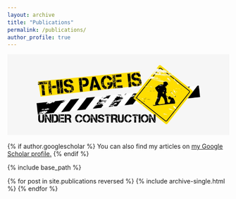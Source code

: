 ```yaml
---
layout: archive
title: "Publications"
permalink: /publications/
author_profile: true
---
```


![Under Construction](../images/free-under-construction-image.jpg)

{% if author.googlescholar %}
  You can also find my articles on <u><a href="{{author.googlescholar}}">my Google Scholar profile</a>.</u>
{% endif %}

{% include base_path %}

{% for post in site.publications reversed %}
  {% include archive-single.html %}
{% endfor %}
